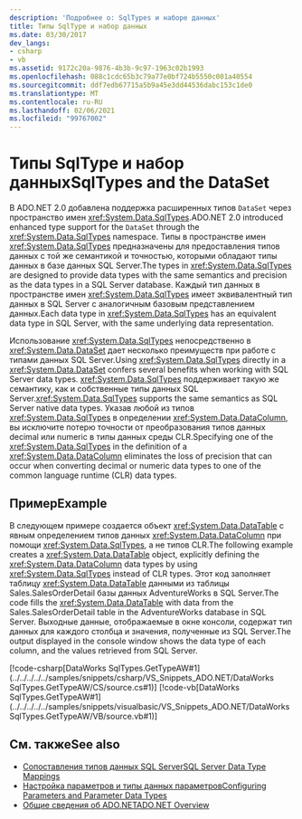 ```yaml
---
description: 'Подробнее о: SqlTypes и наборе данных'
title: Типы SqlType и набор данных
ms.date: 03/30/2017
dev_langs:
- csharp
- vb
ms.assetid: 9172c20a-9876-4b3b-9c97-1963c02b1993
ms.openlocfilehash: 088c1cdc65b3c79a77e0bf724b5550c001a40554
ms.sourcegitcommit: ddf7edb67715a5b9a45e3dd44536dabc153c1de0
ms.translationtype: MT
ms.contentlocale: ru-RU
ms.lasthandoff: 02/06/2021
ms.locfileid: "99767002"
---
```

# <a name="sqltypes-and-the-dataset"></a><span data-ttu-id="3dedc-103">Типы SqlType и набор данных</span><span class="sxs-lookup"><span data-stu-id="3dedc-103">SqlTypes and the DataSet</span></span>

<span data-ttu-id="3dedc-104">В ADO.NET 2.0 добавлена поддержка расширенных типов `DataSet` через пространство имен <xref:System.Data.SqlTypes>.</span><span class="sxs-lookup"><span data-stu-id="3dedc-104">ADO.NET 2.0 introduced enhanced type support for the `DataSet` through the  <xref:System.Data.SqlTypes> namespace.</span></span> <span data-ttu-id="3dedc-105">Типы в пространстве имен <xref:System.Data.SqlTypes> предназначены для предоставления типов данных с той же семантикой и точностью, которыми обладают типы данных в базе данных SQL Server.</span><span class="sxs-lookup"><span data-stu-id="3dedc-105">The types in <xref:System.Data.SqlTypes> are designed to provide data types with the same semantics and precision as the data types in a SQL Server database.</span></span> <span data-ttu-id="3dedc-106">Каждый тип данных в пространстве имен <xref:System.Data.SqlTypes> имеет эквивалентный тип данных в SQL Server с аналогичным базовым представлением данных.</span><span class="sxs-lookup"><span data-stu-id="3dedc-106">Each data type in <xref:System.Data.SqlTypes> has an equivalent data type in SQL Server, with the same underlying data representation.</span></span>  
  
 <span data-ttu-id="3dedc-107">Использование <xref:System.Data.SqlTypes> непосредственно в <xref:System.Data.DataSet> дает несколько преимуществ при работе с типами данных SQL Server.</span><span class="sxs-lookup"><span data-stu-id="3dedc-107">Using <xref:System.Data.SqlTypes> directly in a <xref:System.Data.DataSet> confers several benefits when working with SQL Server data types.</span></span> <span data-ttu-id="3dedc-108"><xref:System.Data.SqlTypes> поддерживает такую же семантику, как и собственные типы данных SQL Server.</span><span class="sxs-lookup"><span data-stu-id="3dedc-108"><xref:System.Data.SqlTypes> supports the same semantics as SQL Server native data types.</span></span> <span data-ttu-id="3dedc-109">Указав любой из типов <xref:System.Data.SqlTypes> в определении <xref:System.Data.DataColumn>, вы исключите потерю точности от преобразования типов данных decimal или numeric в типы данных среды CLR.</span><span class="sxs-lookup"><span data-stu-id="3dedc-109">Specifying one of the <xref:System.Data.SqlTypes> in the definition of a <xref:System.Data.DataColumn> eliminates the loss of precision that can occur when converting decimal or numeric data types to one of the common language runtime (CLR) data types.</span></span>  
  
## <a name="example"></a><span data-ttu-id="3dedc-110">Пример</span><span class="sxs-lookup"><span data-stu-id="3dedc-110">Example</span></span>  

 <span data-ttu-id="3dedc-111">В следующем примере создается объект <xref:System.Data.DataTable> с явным определением типов данных <xref:System.Data.DataColumn> при помощи <xref:System.Data.SqlTypes>, а не типов CLR.</span><span class="sxs-lookup"><span data-stu-id="3dedc-111">The following example creates a <xref:System.Data.DataTable> object, explicitly defining the <xref:System.Data.DataColumn> data types by using <xref:System.Data.SqlTypes> instead of CLR types.</span></span> <span data-ttu-id="3dedc-112">Этот код заполняет таблицу <xref:System.Data.DataTable> данными из таблицы Sales.SalesOrderDetail базы данных AdventureWorks в SQL Server.</span><span class="sxs-lookup"><span data-stu-id="3dedc-112">The code fills the <xref:System.Data.DataTable> with data from the Sales.SalesOrderDetail table in the AdventureWorks database in SQL Server.</span></span> <span data-ttu-id="3dedc-113">Выходные данные, отображаемые в окне консоли, содержат тип данных для каждого столбца и значения, полученные из SQL Server.</span><span class="sxs-lookup"><span data-stu-id="3dedc-113">The output displayed in the console window shows the data type of each column, and the values retrieved from SQL Server.</span></span>  
  
 [!code-csharp[DataWorks SqlTypes.GetTypeAW#1](../../../../../samples/snippets/csharp/VS_Snippets_ADO.NET/DataWorks SqlTypes.GetTypeAW/CS/source.cs#1)]
 [!code-vb[DataWorks SqlTypes.GetTypeAW#1](../../../../../samples/snippets/visualbasic/VS_Snippets_ADO.NET/DataWorks SqlTypes.GetTypeAW/VB/source.vb#1)]  
  
## <a name="see-also"></a><span data-ttu-id="3dedc-114">См. также</span><span class="sxs-lookup"><span data-stu-id="3dedc-114">See also</span></span>

- [<span data-ttu-id="3dedc-115">Сопоставления типов данных SQL Server</span><span class="sxs-lookup"><span data-stu-id="3dedc-115">SQL Server Data Type Mappings</span></span>](../sql-server-data-type-mappings.md)
- [<span data-ttu-id="3dedc-116">Настройка параметров и типы данных параметров</span><span class="sxs-lookup"><span data-stu-id="3dedc-116">Configuring Parameters and Parameter Data Types</span></span>](../configuring-parameters-and-parameter-data-types.md)
- [<span data-ttu-id="3dedc-117">Общие сведения об ADO.NET</span><span class="sxs-lookup"><span data-stu-id="3dedc-117">ADO.NET Overview</span></span>](../ado-net-overview.md)
